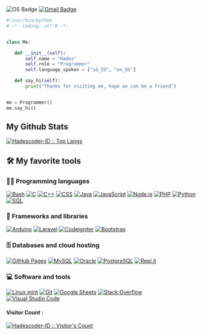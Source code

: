 ![OS Badge](https://img.shields.io/badge/OS-linux-blue?&logo=Linux)
[![Gmail Badge](https://img.shields.io/badge/-blackq00013@gmail.com-c14438?style=flat&logo=Gmail&logoColor=white&link=mailto:blackq00013@gmail.com)](mailto:blackq00013@gmail.com) 

 
 ```python
#!/usr/bin/python
# -*- coding: utf-8 -*-


class Me:

    def __init__(self):
        self.name = "Hades"
        self.role = "Programmer"
        self.language_spoken = ["id_ID", "en_US"]

    def say_hi(self):
        print("Thanks for visiting me, hope we can be a friend")


me = Programmer()
me.say_hi()
```
 
 

<h2>My Github Stats</h2>
<p>
    <a href="https://github.com/Hadescoder-ID"><img src="https://github-readme-stats.vercel.app/api/top-langs/?username=Hadescoder-ID&theme=tokyonight&layout=compact&hide_border=true&bg_color=282A36&icon_color=686868&title_color=57c7ff&text_color=9aedfe" alt="Hadescoder-ID :: Top Langs" /></a>
 
</p>

## 🛠️ My favorite tools

### 👨‍💻 Programming languages

<p>
     <a href="#"><img alt="Bash" src="https://img.shields.io/badge/Bash-121011.svg?logo=gnu-bash&logoColor=white"></a>
     <a href="#"><img alt="C" src="https://custom-icon-badges.herokuapp.com/badge/C-03599C.svg?logo=c-in-hexagon&logoColor=white"></a>
     <a href="#"><img alt="C++" src="https://custom-icon-badges.herokuapp.com/badge/C++-9C033A.svg?logo=cpp2&logoColor=white"></a>
     <a href="#"><img alt="CSS" src="https://img.shields.io/badge/CSS-1572B6.svg?logo=css3&logoColor=white"></a> 
     <a href="#"><img alt="Java" src="https://img.shields.io/badge/Java-007396.svg?logo=java&logoColor=white"></a>
     <a href="#"><img alt="JavaScript" src="https://img.shields.io/badge/JavaScript-F7DF1E.svg?logo=javascript&logoColor=black"></a>
     <a href="#"><img alt="Node.js" src="https://img.shields.io/badge/Node.js-43853D.svg?logo=node.js&logoColor=white"></a>
     <a href="#"><img alt="PHP" src="https://img.shields.io/badge/PHP-777BB4.svg?logo=php&logoColor=white"></a>
     <a href="#"><img alt="Python" src="https://img.shields.io/badge/Python-14354C.svg?logo=python&logoColor=white"></a>
     <a href="#"><img alt="SQL" src="https://custom-icon-badges.herokuapp.com/badge/SQL-025E8C.svg?logo=database&logoColor=white"></a>
</p>

### 🧰 Frameworks and libraries

<p>
    <a href="#"><img alt="Arduino" src="https://img.shields.io/badge/-Arduino-00979D?logo=Arduino&logoColor=white"></a>
    <a href="#"><img alt="Laravel" src="https://img.shields.io/badge/-Laravel-red?logo=Laravel&logoColor=white"></a>
    <a href="#"><img alt="Codeigniter" src="https://img.shields.io/badge/-Codeigniter-red?logo=Codeigniter&logoColor=white"></a>
    <a href="#"><img alt="Bootstrap" src="https://img.shields.io/badge/Bootstrap-7952B3.svg?logo=bootstrap&logoColor=white"></a>
    
   
</p>

### 🗄️ Databases and cloud hosting

<p>
    <a href="#"><img alt="GitHub Pages" src="https://img.shields.io/badge/GitHub%20Pages-327FC7.svg?logo=github&logoColor=white"></a>
    <a href="#"><img alt="MySQL" src="https://img.shields.io/badge/MySQL-00f.svg?logo=mysql&logoColor=white"></a>
    <a href="#"><img alt="Oracle" src ="https://img.shields.io/badge/Oracle-F00000.svg?logo=oracle&logoColor=white"></a>
    <a href="#"><img alt="PostgreSQL" src ="https://img.shields.io/badge/PostgreSQL-316192.svg?logo=postgresql&logoColor=white"></a>
    <a href="#"><img alt="Repl.it" src="https://img.shields.io/badge/Repl.it-0D101E.svg?logo=Replit&logoColor=white"></a>
 
   
</p>
  
### 💻 Software and tools

<p>
    <a href="#"><img alt="Linux mint" src="https://img.shields.io/badge/-LinuxMint-00977S?logo=Linuxmint&logoColor=white"></a>
    <a href="#"><img alt="Git" src="https://img.shields.io/badge/Git-F05033.svg?logo=git&logoColor=white"></a>
    <a href="#"><img alt="Google Sheets" src="https://img.shields.io/badge/Google%20Sheets-34A853.svg?logo=google%20sheets&logoColor=white"></a>
    <a href="#"><img alt="Stack Overflow" src="https://img.shields.io/badge/-Stack%20Overflow-FE7A16?logo=stack-overflow&logoColor=white"></a>
    <a href="#"><img alt="Visual Studio Code" src="https://img.shields.io/badge/Visual%20Studio%20Code-0078d7.svg?logo=visual-studio-code&logoColor=white"></a>
</p>



<h4>Visitor Count : </h4>
<p>
    <a href="https://github.com/Hadescoder-ID">
        <img src="https://profile-counter.glitch.me/{Hadescoder-ID}/count.svg" alt="Hadescoder-ID :: Visitor's Count" />
    </a>
</p>

 

